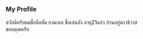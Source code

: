 ### My Profile

สวัสดีครับผมชื่ออีลฮัม ยามะแอ ชื่อเล่นอัง อายุ21แล่ว บ้านอยู่นราธิวาส<br>
ขอบคุณครับ

<!--
**ang138/ang138** is a ✨ _special_ ✨ repository because its `README.md` (this file) appears on your GitHub profile.

Here are some ideas to get you started:

- 🔭 I’m currently working on ...
- 🌱 I’m currently learning ...
- 👯 I’m looking to collaborate on ...
- 🤔 I’m looking for help with ...
- 💬 Ask me about ...
- 📫 How to reach me: ...
- 😄 Pronouns: ...
- ⚡ Fun fact: ...
-->
